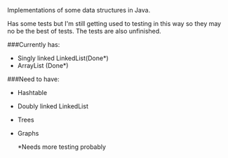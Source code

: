 Implementations of some data structures in Java.

Has some tests but I'm still getting used to testing in this way so they may no be the best of tests.
The tests are also unfinished.

###Currently has:
* Singly linked LinkedList(Done*)
* ArrayList (Done*)

###Need to have:
* Hashtable
* Doubly linked LinkedList
* Trees
* Graphs


    *Needs more testing probably
